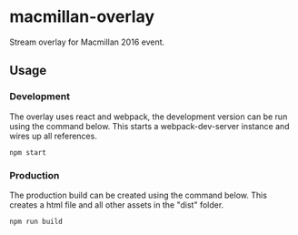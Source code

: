 # macmillan-overlay
Stream overlay for Macmillan 2016 event.

## Usage

### Development

The overlay uses react and webpack, the development version can be run using the command below. This starts a webpack-dev-server instance and wires up all references.

```
npm start
```

### Production

The production build can be created using the command below. This creates a html file and all other assets in the "dist" folder.

```
npm run build
```

